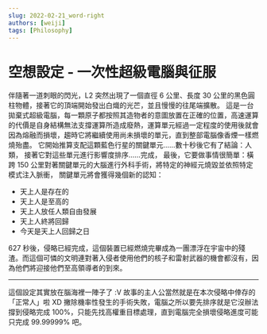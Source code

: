 ```yaml
---
slug: 2022-02-21_word-right
authors: [weiji]
tags: [Philosophy]
---
```


# 空想設定 - 一次性超級電腦與征服

伴隨著一道刺眼的閃光，L2 突然出現了一個直徑 6 公里、長度 30 公里的黑色圓柱物體，接著它的頂端開始發出白熾的光芒，並且慢慢的往尾端擴散。
這是一台拋棄式超級電腦，每一顆原子都按照其造物者的意圖放置在正確的位置，高速運算的代價是自身結構無法支撐運算所造成廢熱，運算單元經過一定程度的使用後就會因為熔融而損壞，趨時它將繼續使用尚未損壞的單元，直到整部電腦像香煙一樣燃燒殆盡。
它開始推算支配這顆藍色行星的關鍵單元......數十秒後它有了結論：人類，
接著它對這些單元進行影響度排序......完成，
最後，它要做事情很簡單：橫跨 150 公里對著關鍵單元的大腦進行外科手術，將特定的神經元燒毀並依照特定模式注入脈衝，
關鍵單元將會獲得幾個新的認知：

- 天上人是存在的
- 天上人是至高的
- 天上人放任人類自由發展
- 天上人終將回歸
- 今天是天上人回歸之日

627 秒後，侵略已經完成，這個裝置已經燃燒完畢成為一團漂浮在宇宙中的殘渣。而這個可憐的文明連對著入侵者使用他們的核子和雷射武器的機會都沒有，因為他們將迎接他們至高領導者的到來。

---

這個設定其實放在腦海裡一陣子了 :V
故事的主人公當然就是在本次侵略中倖存的「正常人」啦 XD
撇除機率性發生的手術失敗，電腦之所以要先排序就是它沒辦法撐到侵略完成 100%，只能先找高權重目標處理，直到電腦完全損壞侵略進度可能只完成 99.99999% 吧。
